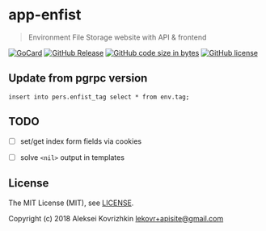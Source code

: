 # app-enfist
> Environment File Storage website with API &amp; frontend

[![GoCard][gc1]][gc2]
 [![GitHub Release][gr1]][gr2]
 [![GitHub code size in bytes][sz]]()
 [![GitHub license][gl1]][gl2]

[gc1]: https://goreportcard.com/badge/apisite/app-enfist
[gc2]: https://goreportcard.com/report/github.com/apisite/app-enfist
[gr1]: https://img.shields.io/github/release/apisite/app-enfist.svg
[gr2]: https://github.com/apisite/app-enfist/releases
[sz]: https://img.shields.io/github/languages/code-size/apisite/app-enfist.svg
[gl1]: https://img.shields.io/github/license/apisite/app-enfist.svg
[gl2]: LICENSE

## Update from pgrpc version

```
insert into pers.enfist_tag select * from env.tag;
```

## TODO

* [ ] set/get index form fields via cookies
* [ ] solve `<nil>` output in templates


## License

The MIT License (MIT), see [LICENSE](LICENSE).

Copyright (c) 2018 Aleksei Kovrizhkin <lekovr+apisite@gmail.com>

